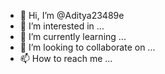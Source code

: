 - 👋 Hi, I’m @Aditya23489e
- 👀 I’m interested in ...
- 🌱 I’m currently learning ...
- 💞️ I’m looking to collaborate on ...
- 📫 How to reach me ...

<!---
Aditya23489e/Aditya23489e is a ✨ special ✨ repository because its `README.md` (this file) appears on your GitHub profile.
You can click the Preview link to take a look at your changes.
--->
